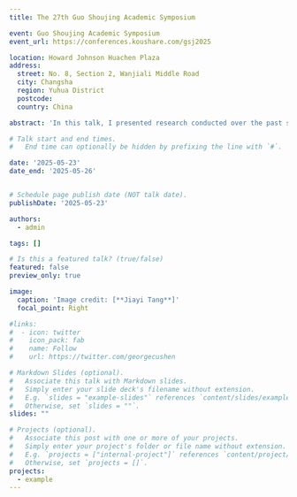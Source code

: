 ```yaml
---
title: The 27th Guo Shoujing Academic Symposium

event: Guo Shoujing Academic Symposium
event_url: https://conferences.koushare.com/gsj2025

location: Howard Johnson Huachen Plaza 
address:
  street: No. 8, Section 2, Wanjiali Middle Road
  city: Changsha
  region: Yuhua District
  postcode: 
  country: China

abstract: 'In this talk, I presented research conducted over the past seven years on the galaxy–halo connection.'

# Talk start and end times.
#   End time can optionally be hidden by prefixing the line with `#`.

date: '2025-05-23'
date_end: '2025-05-26'


# Schedule page publish date (NOT talk date).
publishDate: '2025-05-23'

authors:
  - admin

tags: []

# Is this a featured talk? (true/false)
featured: false
preview_only: true

image:
  caption: 'Image credit: [**Jiayi Tang**]'
  focal_point: Right

#links:
#  - icon: twitter
#    icon_pack: fab
#    name: Follow
#    url: https://twitter.com/georgecushen

# Markdown Slides (optional).
#   Associate this talk with Markdown slides.
#   Simply enter your slide deck's filename without extension.
#   E.g. `slides = "example-slides"` references `content/slides/example-slides.md`.
#   Otherwise, set `slides = ""`.
slides: ""

# Projects (optional).
#   Associate this post with one or more of your projects.
#   Simply enter your project's folder or file name without extension.
#   E.g. `projects = ["internal-project"]` references `content/project/deep-learning/index.md`.
#   Otherwise, set `projects = []`.
projects:
  - example
---
```

